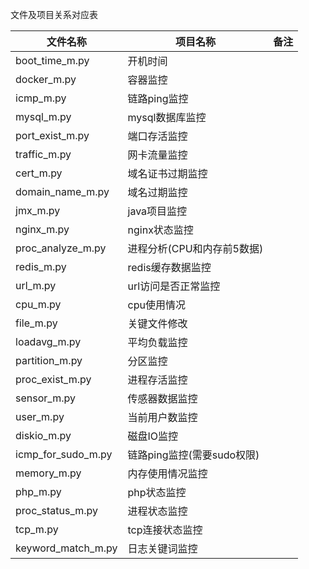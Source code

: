 文件及项目关系对应表

| 文件名称           | 项目名称                   | 备注 |
| ------------------ | -------------------------- | ---- |
| boot_time_m.py     | 开机时间                   |      |
| docker_m.py        | 容器监控                   |      |
| icmp_m.py          | 链路ping监控               |      |
| mysql_m.py         | mysql数据库监控            |      |
| port_exist_m.py    | 端口存活监控               |      |
| traffic_m.py       | 网卡流量监控               |      |
| cert_m.py          | 域名证书过期监控           |      |
| domain_name_m.py   | 域名过期监控               |      |
| jmx_m.py           | java项目监控               |      |
| nginx_m.py         | nginx状态监控              |      |
| proc_analyze_m.py  | 进程分析(CPU和内存前5数据) |      |
| redis_m.py         | redis缓存数据监控          |      |
| url_m.py           | url访问是否正常监控        |      |
| cpu_m.py           | cpu使用情况                |      |
| file_m.py          | 关键文件修改               |      |
| loadavg_m.py       | 平均负载监控               |      |
| partition_m.py     | 分区监控                   |      |
| proc_exist_m.py    | 进程存活监控               |      |
| sensor_m.py        | 传感器数据监控             |      |
| user_m.py          | 当前用户数监控             |      |
| diskio_m.py        | 磁盘IO监控                 |      |
| icmp_for_sudo_m.py | 链路ping监控(需要sudo权限) |      |
| memory_m.py        | 内存使用情况监控           |      |
| php_m.py           | php状态监控                |      |
| proc_status_m.py   | 进程状态监控               |      |
| tcp_m.py           | tcp连接状态监控            |      |
| keyword_match_m.py | 日志关键词监控             |      |




​                  